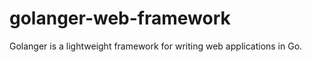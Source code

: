 golanger-web-framework
======================

Golanger is a lightweight framework for writing web applications in Go.